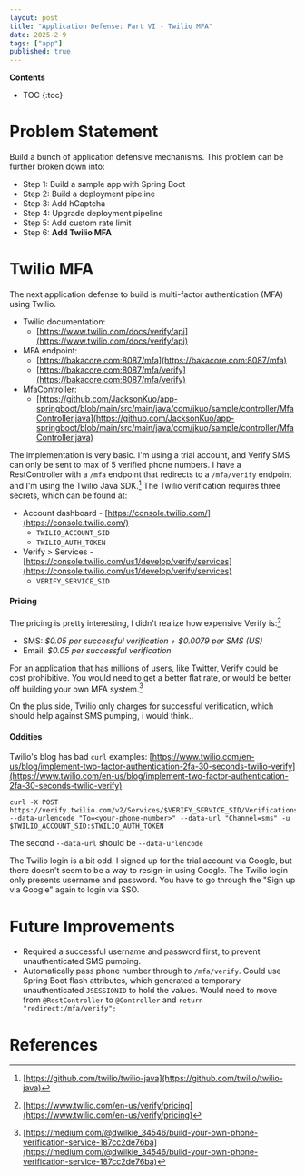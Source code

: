 ```yaml
---
layout: post
title: "Application Defense: Part VI - Twilio MFA"
date: 2025-2-9
tags: ["app"]
published: true
---
```


**Contents**
* TOC
{:toc}

# Problem Statement
Build a bunch of application defensive mechanisms. This problem can be further broken down into:

* Step 1: Build a sample app with Spring Boot
* Step 2: Build a deployment pipeline
* Step 3: Add hCaptcha
* Step 4: Upgrade deployment pipeline
* Step 5: Add custom rate limit
* Step 6: **Add Twilio MFA**

# Twilio MFA
The next application defense to build is multi-factor authentication (MFA) using Twilio. 

* Twilio documentation: 
    * [https://www.twilio.com/docs/verify/api](https://www.twilio.com/docs/verify/api)
* MFA endpoint: 
    * [https://bakacore.com:8087/mfa](https://bakacore.com:8087/mfa)
    * [https://bakacore.com:8087/mfa/verify](https://bakacore.com:8087/mfa/verify)
* MfaController: 
    * [https://github.com/JacksonKuo/app-springboot/blob/main/src/main/java/com/jkuo/sample/controller/MfaController.java](https://github.com/JacksonKuo/app-springboot/blob/main/src/main/java/com/jkuo/sample/controller/MfaController.java)

The implementation is very basic. I'm using a trial account, and Verify SMS can only be sent to max of 5 verified phone numbers. I have a RestController with a `/mfa` endpoint that redirects to a `/mfa/verify` endpoint and I'm using the Twilio Java SDK.[^1] The Twilio verification requires three secrets, which can be found at:
* Account dashboard - [https://console.twilio.com/](https://console.twilio.com/)
    * `TWILIO_ACCOUNT_SID`
    * `TWILIO_AUTH_TOKEN`
* Verify > Services - [https://console.twilio.com/us1/develop/verify/services](https://console.twilio.com/us1/develop/verify/services)
    * `VERIFY_SERVICE_SID`

#### Pricing
The pricing is pretty interesting, I didn't realize how expensive Verify is:[^2]

* SMS: *$0.05 per successful verification + $0.0079 per SMS (US)*
* Email: *$0.05 per successful verification*

For an application that has millions of users, like Twitter, Verify could be cost prohibitive. You would need to get a better flat rate, or would be better off building your own MFA system.[^3]

On the plus side, Twilio only charges for successful verification, which should help against SMS pumping, i would think..

#### Oddities
Twilio's blog has bad `curl` examples: [https://www.twilio.com/en-us/blog/implement-two-factor-authentication-2fa-30-seconds-twilio-verify](https://www.twilio.com/en-us/blog/implement-two-factor-authentication-2fa-30-seconds-twilio-verify)

```
curl -X POST https://verify.twilio.com/v2/Services/$VERIFY_SERVICE_SID/Verifications --data-urlencode "To=<your-phone-number>" --data-url "Channel=sms" -u $TWILIO_ACCOUNT_SID:$TWILIO_AUTH_TOKEN
```

The second `--data-url` should be `--data-urlencode`

The Twilio login is a bit odd. I signed up for the trial account via Google, but there doesn't seem to be a way to resign-in using Google. The Twilio login only presents username and password. You have to go through the "Sign up via Google" again to login via SSO. 

# Future Improvements
* Required a successful username and password first, to prevent unauthenticated SMS pumping. 
* Automatically pass phone number through to `/mfa/verify`. Could use Spring Boot flash attributes, which generated a temporary unauthenticated `JSESSIONID` to hold the values. Would need to move from `@RestController` to `@Controller` and `return "redirect:/mfa/verify";`

# References
[^1]: [https://github.com/twilio/twilio-java](https://github.com/twilio/twilio-java)

[^2]: [https://www.twilio.com/en-us/verify/pricing](https://www.twilio.com/en-us/verify/pricing)

[^3]: [https://medium.com/@dwilkie_34546/build-your-own-phone-verification-service-187cc2de76ba](https://medium.com/@dwilkie_34546/build-your-own-phone-verification-service-187cc2de76ba)